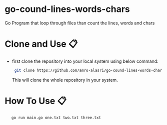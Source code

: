 # go-cound-lines-words-chars
Go Program that loop through files than count the lines, words and chars 

# Clone and Use 📋

- first clone the repository into your local system using below command:
  ```bash
   git clone https://github.com/amro-alasri/go-cound-lines-words-chars.git
  ```
  This will clone the whole repository in your system.

# How To Use 📋

```bash
   go run main.go one.txt two.txt three.txt
  ```
